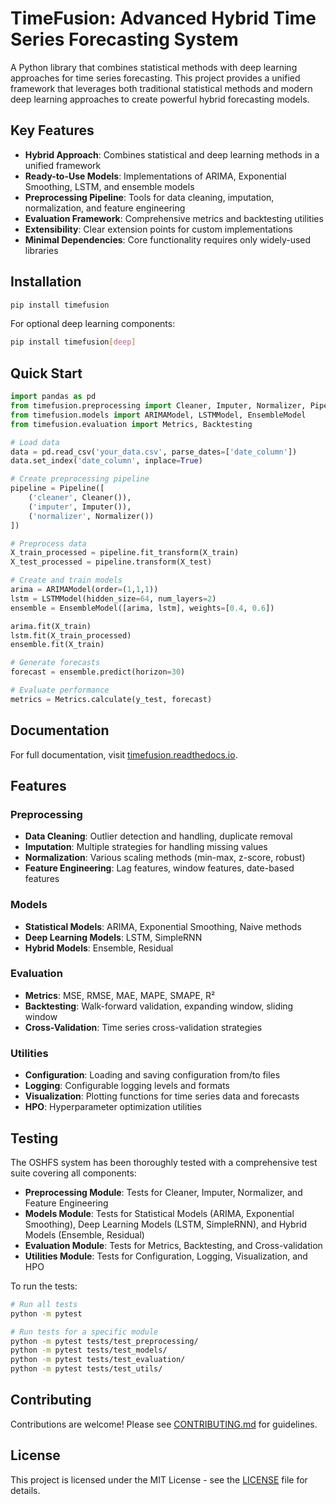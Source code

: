 # TimeFusion: Advanced Hybrid Time Series Forecasting System

A Python library that combines statistical methods with deep learning approaches for time series forecasting. This project provides a unified framework that leverages both traditional statistical methods and modern deep learning approaches to create powerful hybrid forecasting models.

## Key Features

- **Hybrid Approach**: Combines statistical and deep learning methods in a unified framework
- **Ready-to-Use Models**: Implementations of ARIMA, Exponential Smoothing, LSTM, and ensemble models
- **Preprocessing Pipeline**: Tools for data cleaning, imputation, normalization, and feature engineering
- **Evaluation Framework**: Comprehensive metrics and backtesting utilities
- **Extensibility**: Clear extension points for custom implementations
- **Minimal Dependencies**: Core functionality requires only widely-used libraries

## Installation

```bash
pip install timefusion
```

For optional deep learning components:

```bash
pip install timefusion[deep]
```

## Quick Start

```python
import pandas as pd
from timefusion.preprocessing import Cleaner, Imputer, Normalizer, Pipeline
from timefusion.models import ARIMAModel, LSTMModel, EnsembleModel
from timefusion.evaluation import Metrics, Backtesting

# Load data
data = pd.read_csv('your_data.csv', parse_dates=['date_column'])
data.set_index('date_column', inplace=True)

# Create preprocessing pipeline
pipeline = Pipeline([
    ('cleaner', Cleaner()),
    ('imputer', Imputer()),
    ('normalizer', Normalizer())
])

# Preprocess data
X_train_processed = pipeline.fit_transform(X_train)
X_test_processed = pipeline.transform(X_test)

# Create and train models
arima = ARIMAModel(order=(1,1,1))
lstm = LSTMModel(hidden_size=64, num_layers=2)
ensemble = EnsembleModel([arima, lstm], weights=[0.4, 0.6])

arima.fit(X_train)
lstm.fit(X_train_processed)
ensemble.fit(X_train)

# Generate forecasts
forecast = ensemble.predict(horizon=30)

# Evaluate performance
metrics = Metrics.calculate(y_test, forecast)
```

## Documentation

For full documentation, visit [timefusion.readthedocs.io](https://timefusion.readthedocs.io).

## Features

### Preprocessing

- **Data Cleaning**: Outlier detection and handling, duplicate removal
- **Imputation**: Multiple strategies for handling missing values
- **Normalization**: Various scaling methods (min-max, z-score, robust)
- **Feature Engineering**: Lag features, window features, date-based features

### Models

- **Statistical Models**: ARIMA, Exponential Smoothing, Naive methods
- **Deep Learning Models**: LSTM, SimpleRNN
- **Hybrid Models**: Ensemble, Residual

### Evaluation

- **Metrics**: MSE, RMSE, MAE, MAPE, SMAPE, R²
- **Backtesting**: Walk-forward validation, expanding window, sliding window
- **Cross-Validation**: Time series cross-validation strategies

### Utilities

- **Configuration**: Loading and saving configuration from/to files
- **Logging**: Configurable logging levels and formats
- **Visualization**: Plotting functions for time series data and forecasts
- **HPO**: Hyperparameter optimization utilities

## Testing

The OSHFS system has been thoroughly tested with a comprehensive test suite covering all components:

- **Preprocessing Module**: Tests for Cleaner, Imputer, Normalizer, and Feature Engineering
- **Models Module**: Tests for Statistical Models (ARIMA, Exponential Smoothing), Deep Learning Models (LSTM, SimpleRNN), and Hybrid Models (Ensemble, Residual)
- **Evaluation Module**: Tests for Metrics, Backtesting, and Cross-validation
- **Utilities Module**: Tests for Configuration, Logging, Visualization, and HPO

To run the tests:

```bash
# Run all tests
python -m pytest

# Run tests for a specific module
python -m pytest tests/test_preprocessing/
python -m pytest tests/test_models/
python -m pytest tests/test_evaluation/
python -m pytest tests/test_utils/
```

## Contributing

Contributions are welcome! Please see [CONTRIBUTING.md](CONTRIBUTING.md) for guidelines.

## License

This project is licensed under the MIT License - see the [LICENSE](LICENSE) file for details.

